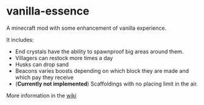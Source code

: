 # vanilla-essence
A minecraft mod with some enhancement of vanilla experience.

It includes:
 - End crystals have the ability to spawnproof big areas around them.
 - Villagers can restock more times a day
 - Husks can drop sand
 - Beacons varies boosts depending on which block they are made and which pay they receive
 - (**Currently not implemented**) Scaffoldings with no placing limit in the air.

More information in the [wiki](https://github.com/John-Development/vanilla-essence/wiki)
